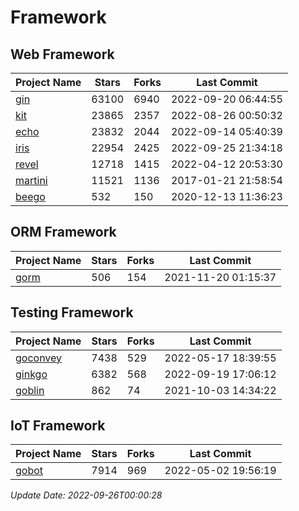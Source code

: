 # Framework

## Web Framework
| Project Name | Stars | Forks | Last Commit |
| ------------ | ----- | ----- | ----------- |
| [gin](https://github.com/gin-gonic/gin) | 63100 | 6940 | 2022-09-20 06:44:55 |
| [kit](https://github.com/go-kit/kit) | 23865 | 2357 | 2022-08-26 00:50:32 |
| [echo](https://github.com/labstack/echo) | 23832 | 2044 | 2022-09-14 05:40:39 |
| [iris](https://github.com/kataras/iris) | 22954 | 2425 | 2022-09-25 21:34:18 |
| [revel](https://github.com/revel/revel) | 12718 | 1415 | 2022-04-12 20:53:30 |
| [martini](https://github.com/go-martini/martini) | 11521 | 1136 | 2017-01-21 21:58:54 |
| [beego](https://github.com/astaxie/beego) | 532 | 150 | 2020-12-13 11:36:23 |

## ORM Framework
| Project Name | Stars | Forks | Last Commit |
| ------------ | ----- | ----- | ----------- |
| [gorm](https://github.com/jinzhu/gorm) | 506 | 154 | 2021-11-20 01:15:37 |

## Testing Framework
| Project Name | Stars | Forks | Last Commit |
| ------------ | ----- | ----- | ----------- |
| [goconvey](https://github.com/smartystreets/goconvey) | 7438 | 529 | 2022-05-17 18:39:55 |
| [ginkgo](https://github.com/onsi/ginkgo) | 6382 | 568 | 2022-09-19 17:06:12 |
| [goblin](https://github.com/franela/goblin) | 862 | 74 | 2021-10-03 14:34:22 |

## IoT Framework
| Project Name | Stars | Forks | Last Commit |
| ------------ | ----- | ----- | ----------- |
| [gobot](https://github.com/hybridgroup/gobot) | 7914 | 969 | 2022-05-02 19:56:19 |

*Update Date: 2022-09-26T00:00:28*
